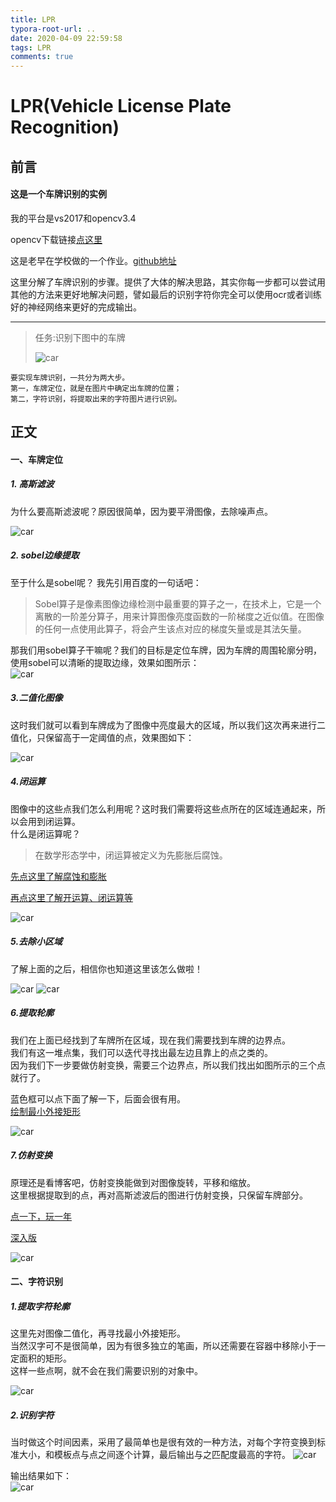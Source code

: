 ```yaml
---
title: LPR
typora-root-url: ..
date: 2020-04-09 22:59:58
tags: LPR
comments: true
---
```


# LPR(Vehicle License Plate Recognition)

## 前言

#### 这是一个车牌识别的实例

我的平台是vs2017和opencv3.4

opencv下载链接[点这里][]

[点这里]:https://opencv.org/releases.html

这是老早在学校做的一个作业。[github地址](https://github.com/ZhangHuan95/LPR)

这里分解了车牌识别的步骤。提供了大体的解决思路，其实你每一步都可以尝试用其他的方法来更好地解决问题，譬如最后的识别字符你完全可以使用ocr或者训练好的神经网络来更好的完成输出。

***

>任务:识别下图中的车牌
>
>![car](/images/LPR/car.bmp)


	要实现车牌识别，一共分为两大步。
	第一，车牌定位，就是在图片中确定出车牌的位置；
	第二，字符识别，将提取出来的字符图片进行识别。

## 正文

#### 一、车牌定位

##### 1. 高斯滤波

为什么要高斯滤波呢？原因很简单，因为要平滑图像，去除噪声点。

![car](/images/LPR/高斯滤波.jpg)

##### 2. sobel边缘提取

至于什么是sobel呢？
我先引用百度的一句话吧：

>Sobel算子是像素图像边缘检测中最重要的算子之一，在技术上，它是一个离散的一阶差分算子，用来计算图像亮度函数的一阶梯度之近似值。在图像的任何一点使用此算子，将会产生该点对应的梯度矢量或是其法矢量。

那我们用sobel算子干嘛呢？我们的目标是定位车牌，因为车牌的周围轮廓分明，使用sobel可以清晰的提取边缘，效果如图所示：  
![car](/images/LPR/sobel图像.jpg)

##### 3.二值化图像

这时我们就可以看到车牌成为了图像中亮度最大的区域，所以我们这次再来进行二值化，只保留高于一定阈值的点，效果图如下：

![car](/images/LPR/二值化处理.jpg)

##### 4.闭运算

图像中的这些点我们怎么利用呢？这时我们需要将这些点所在的区域连通起来，所以会用到闭运算。  
什么是闭运算呢？

>在数学形态学中，闭运算被定义为先膨胀后腐蚀。

[先点这里了解腐蚀和膨胀](https://blog.csdn.net/keith_bb/article/details/54572165)

[再点这里了解开运算、闭运算等](https://blog.csdn.net/keith_bb/article/details/54578186?locationNum=6&fps=1)

![car](/images/LPR/闭运算.jpg)

##### 5.去除小区域

了解上面的之后，相信你也知道这里该怎么做啦！

![car](/images/LPR/去除小区域.jpg)
![car](/images/LPR/填充.jpg)

##### 6.提取轮廓

我们在上面已经找到了车牌所在区域，现在我们需要找到车牌的边界点。  
我们有这一堆点集，我们可以迭代寻找出最左边且靠上的点之类的。  
因为我们下一步要做仿射变换，需要三个边界点，所以我们找出如图所示的三个点就行了。

蓝色框可以点下面了解一下，后面会很有用。  
[绘制最小外接矩形](https://blog.csdn.net/dcrmg/article/details/52260699)

![car](/images/LPR/车牌区域.jpg)

##### 7.仿射变换

原理还是看博客吧，仿射变换能做到对图像旋转，平移和缩放。  
这里根据提取到的点，再对高斯滤波后的图进行仿射变换，只保留车牌部分。

[点一下，玩一年](http://www.opencv.org.cn/opencvdoc/2.3.2/html/doc/tutorials/imgproc/imgtrans/warp_affine/warp_affine.html)

[深入版](https://www.cnblogs.com/bnuvincent/p/6691189.html)

![car](/images/LPR/仿射变换.jpg)

#### 二、字符识别

##### 1.提取字符轮廓

这里先对图像二值化，再寻找最小外接矩形。  
当然汉字可不是很简单，因为有很多独立的笔画，所以还需要在容器中移除小于一定面积的矩形。  
这样一些点啊，就不会在我们需要识别的对象中。

![car](/images/LPR/字符轮廓.jpg)

##### 2.识别字符

当时做这个时间因素，采用了最简单也是很有效的一种方法，对每个字符变换到标准大小，和模板点与点之间逐个计算，最后输出与之匹配度最高的字符。
![car](/images/LPR/计算匹配度.jpg)

输出结果如下：  
![car](/images/LPR/输出车牌结果.jpg)